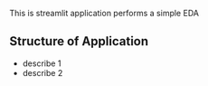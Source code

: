This is streamlit application performs a simple EDA

## Structure of Application 

- describe 1 
- describe 2
